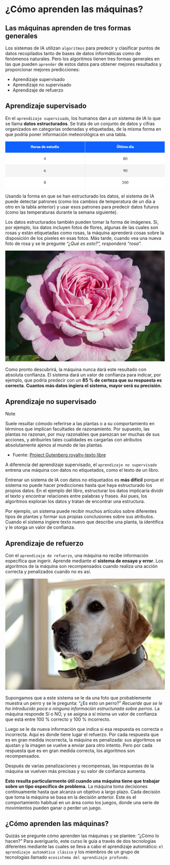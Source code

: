 # ¿Cómo aprenden las máquinas?

## Las máquinas aprenden de tres formas generales
Los sistemas de IA utilizan `algoritmos` para predecir y clasificar puntos de datos recopilados tanto de bases de datos informáticas como de fenómenos naturales. Pero los algoritmos tienen tres formas generales en las que pueden `aprender` de estos datos para obtener mejores resultados y proporcionar mejores predicciones:

- Aprendizaje supervisado
- Aprendizaje no supervisado
- Aprendizaje de refuerzo

## Aprendizaje supervisado

En el `aprendizaje supervisado`, los humanos dan a un sistema de IA lo que se llama **datos estructurados**. Se trata de un conjunto de datos y cifras organizados en categorías ordenadas y etiquetadas, de la misma forma en que podría poner información meteorológica en una tabla.

![imagen](/resources/tablaAS.png)

Usando la forma en que se han estructurado los datos, el sistema de IA puede detectar patrones (como los cambios de temperatura de un día a otro en la tabla anterior) y usar esos patrones para predecir datos futuros (como las temperaturas durante la semana siguiente).

Los datos estructurados también pueden tomar la forma de imágenes. Si, por ejemplo, los datos incluyen fotos de flores, algunas de las cuales son rosas y están etiquetadas como rosas, la máquina aprenderá cosas sobre la disposición de los píxeles en esas fotos. Más tarde, cuando vea una nueva foto de rosa y se le pregunte *“¿Qué es esto?”, responderá “rosa”.*

![imagen](/resources/rosa.png)

Como pronto descubrirá, la máquina nunca dará este resultado con absoluta confianza. El sistema dará un valor de confianza para indicar, por ejemplo, que podría predecir con un **85 % de certeza que su respuesta es correcta**. **Cuantos más datos ingiera el sistema, mayor será su precisión.**

## Aprendizaje no supervisado

>[!NOTE]
> Suele resultar cómodo referirse a las plantas o a su comportamiento en términos que implican facultades de razonamiento. Por supuesto, las plantas no razonan, por muy razonables que parezcan ser muchas de sus acciones, y atribuirles tales cualidades es cargarlas con atributos absolutamente ajenos al mundo de las plantas.

- Fuente: [Project Gutenberg royalty-texto libre](https://www.gutenberg.org/)

A diferencia del aprendizaje supervisado, el `aprendizaje no supervisado` entrena una máquina con datos no etiquetados, como el texto de un libro. 

Entrenar un sistema de IA con datos no etiquetados es **más difícil** porque el sistema no puede hacer predicciones hasta que haya estructurado los propios datos. En el ejemplo del libro, estructurar los datos implicaría dividir el texto y encontrar relaciones entre palabras y frases. Así pues, los algoritmos exploran los datos y tratan de encontrar una estructura.

Por ejemplo, un sistema puede recibir muchos artículos sobre diferentes tipos de plantas y formar sus propias conclusiones sobre sus atributos. Cuando el sistema ingiere texto nuevo que describe una planta, la identifica y le otorga un valor de confianza.

## Aprendizaje de refuerzo

Con el `aprendizaje de refuerzo`, una máquina no recibe información específica que ingerir. Aprende mediante el **sistema de ensayo y error**. Los algoritmos de la máquina son recompensados cuando realiza una acción correcta y penalizados cuando no es así.

![imagen](/resources/perro.png)

Supongamos que a este sistema se le da una foto que probablemente muestra un perro y se le pregunta: “¿Es esto un perro?” *Recuerde que se le ha introducido poca o ninguna información estructurada sobre perros*. La máquina responde Sí o  NO, y se asigna a sí misma un valor de confianza que está entre 100 % correcto y 100 % incorrecto.

Luego se le da nueva información que indica si esa respuesta es correcta o incorrecta. Aquí es donde tiene lugar el refuerzo. Por cada respuesta que es en gran medida incorrecta, la máquina es penalizada: sus algoritmos se ajustan y la imagen se vuelve a enviar para otro intento. Pero por cada respuesta que es en gran medida correcta, los algoritmos son recompensados.

Después de varias penalizaciones y recompensas, las respuestas de la máquina se vuelven más precisas y su valor de confianza aumenta.

**Esto resulta particularmente útil cuando una máquina tiene que trabajar sobre un tipo específico de problema.** La máquina toma decisiones continuamente hasta que alcanza un objetivo a largo plazo. Cada decisión que toma la máquina se basa en la decisión anterior. Este es el comportamiento habitual en un área como los juegos, donde una serie de movimientos pueden ganar o perder un juego.

## ¿Cómo aprenden las máquinas?

Quizás se pregunte cómo aprenden las máquinas y se plantee: “¿Cómo lo hacen?” Para averiguarlo, este curso le guía a través de dos tecnologías diferentes mediante las cuales se lleva a cabo el aprendizaje automático: `el aprendizaje automático clásico` y los miembros de un grupo de tecnologías llamado `ecosistema del aprendizaje profundo`.